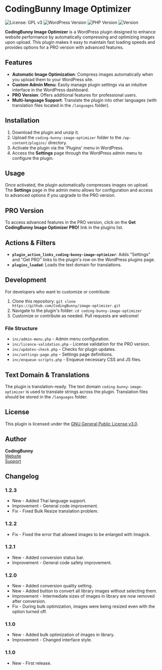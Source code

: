 # CodingBunny Image Optimizer

![License: GPL v3](https://img.shields.io/badge/license-GPL%20v3-blue.svg)
![WordPress Version](https://img.shields.io/badge/WordPress-%3E%3D%206.0-blue.svg)
![PHP Version](https://img.shields.io/badge/PHP-%3E%3D%208.0-orange.svg)
![Version](https://img.shields.io/badge/version-1.3.0-green.svg)

**CodingBunny Image Optimizer** is a WordPress plugin designed to enhance website performance by automatically compressing and optimizing images upon upload. This plugin makes it easy to maintain fast loading speeds and provides options for a PRO version with advanced features.

## Features

- **Automatic Image Optimization**: Compress images automatically when you upload them to your WordPress site.
- **Custom Admin Menu**: Easily manage plugin settings via an intuitive interface in the WordPress dashboard.
- **PRO Version**: Offers additional features for professional users.
- **Multi-language Support**: Translate the plugin into other languages (with translation files located in the `/languages` folder).

## Installation

1. Download the plugin and unzip it.
2. Upload the `coding-bunny-image-optimizer` folder to the `/wp-content/plugins/` directory.
3. Activate the plugin via the 'Plugins' menu in WordPress.
4. Access the **Settings** page through the WordPress admin menu to configure the plugin.

## Usage

Once activated, the plugin automatically compresses images on upload. The **Settings** page in the admin menu allows for configuration and access to advanced options if you upgrade to the PRO version.

## PRO Version

To access advanced features in the PRO version, click on the **Get CodingBunny Image Optimizer PRO!** link in the plugins list.

## Actions & Filters

- **`plugin_action_links_coding-bunny-image-optimizer`**: Adds "Settings" and "Get PRO" links to the plugin's row on the WordPress plugins page.
- **`plugins_loaded`**: Loads the text domain for translations.

## Development

For developers who want to customize or contribute:

1. Clone this repository: `git clone https://github.com/CodingBunny/image-optimizer.git`
2. Navigate to the plugin's folder: `cd coding-bunny-image-optimizer`
3. Customize or contribute as needed. Pull requests are welcome!

### File Structure

- `inc/admin-menu.php` - Admin menu configuration.
- `inc/licence-validation.php` - License validation for the PRO version.
- `inc/updates-check.php` - Checks for plugin updates.
- `inc/settings-page.php` - Settings page definitions.
- `inc/enqueue-scripts.php` - Enqueue necessary CSS and JS files.

## Text Domain & Translations

The plugin is translation-ready. The text domain `coding-bunny-image-optimizer` is used to translate strings across the plugin. Translation files should be stored in the `/languages` folder.

## License

This plugin is licensed under the [GNU General Public License v3.0](https://www.gnu.org/licenses/gpl-3.0.html).

## Author

**CodingBunny**  
[Website](https://coding-bunny.com)  
[Support](https://coding-bunny.com/support)

## Changelog

### 1.2.3
- New - Added Thai language support.
- Improvement - General code improvement.
- Fix - Fixed Bulk Resize translation problem.

### 1.2.2
- Fix - Fixed the error that allowed images to be enlarged with Imagick.

### 1.2.1
- New - Added conversion status bar.
- Improvement - General code safety improvement.

### 1.2.0
- New - Added conversion quality setting.
- New - Added button to convert all library images without selecting them.
- Improvement - Intermediate sizes of images in library are now removed after conversion.
- Fix - During bulk optimization, images were being resized even with the option turned off.

### 1.1.0
- New - Added bulk optimization of images in library.
- Improvement - Changed interface style.

### 1.1.0
- New - First release.
